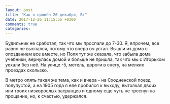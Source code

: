 ```yaml
---
layout: post
title: "Как я провёл 26 декабря, Вт"
date: 2017-12-26 11:15:55 +0300
comments: true
categories: 
---
```

Будильник не сработал, так что мы проспали до 7-30. Я, впрочем, все равно не выспался, потому что вчера оч устал. Вышли из дома с опозданием все вместе, но Поля тут же сказала, что забыла дома учебники, вернулась домой и больше не пришла, так что мы с Игорьком уехали без неё. На улице -5, метель, дороги в снегу, на мелких проездах скользко.

В метро опять такая же тема, как и вчера - на Сходненской поезд полупустой, а на 1905 года я еле пробился к выходу, вытолкал двоих или троих низкорослых засранцев и одному еще чуть не треснул на прощание, но, к счастью, удержался. 
